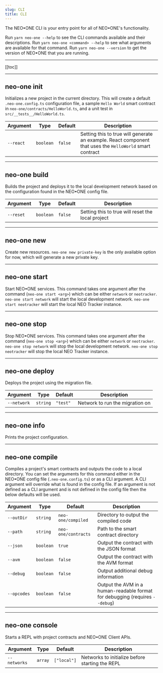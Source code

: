 ```yaml
---
slug: CLI
title: CLI
---
```


The NEO•ONE CLI is your entry point for all of NEO•ONE's functionality.

Run `yarn neo-one --help` to see the CLI commands available and their descriptions.
Run `yarn neo-one <command> --help` to see what arguments are available for that command.
Run `yarn neo-one --version` to get the version of NEO•ONE that you are running.

---

[[toc]]

---

## neo-one init

Initializes a new project in the current directory. This will create a default `.neo-one.config.ts` configuration file,
a sample `Hello World` smart contract in `neo-one/contracts/HelloWorld.ts`, and a unit test in
`src/__tests__/HelloWorld.ts`.

| Argument  | Type      | Default | Description                                                                                              |
| --------- | --------- | ------- | -------------------------------------------------------------------------------------------------------- |
| `--react` | `boolean` | `false` | Setting this to true will generate an example. React component that uses the `HelloWorld` smart contract |

---

## neo-one build

Builds the project and deploys it to the local development network based on the configuration found in the
NEO•ONE config file.

| Argument  | Type      | Default | Description                                       |
| --------- | --------- | ------- | ------------------------------------------------- |
| `--reset` | `boolean` | `false` | Setting this to true will reset the local project |

---

## neo-one new

Create new resources. `neo-one new private-key` is the only available option for now, which will generate a
new private key.

---

## neo-one start

Start NEO•ONE services. This command takes one argument after the command (`neo-one start <arg>`) which
can be either `network` or `neotracker`. `neo-one start network` will start the local development network.
`neo-one start neotracker` will start the local NEO Tracker instance.

---

## neo-one stop

Stop NEO•ONE services. This command takes one argument after the command (`neo-one stop <arg>`) which
can be either `network` or `neotracker`. `neo-one stop network` will stop the local development network.
`neo-one stop neotracker` will stop the local NEO Tracker instance.

---

## neo-one deploy

Deploys the project using the migration file.

| Argument    | Type     | Default  | Description                     |
| ----------- | -------- | -------- | ------------------------------- |
| `--network` | `string` | `"test"` | Network to run the migration on |

---

## neo-one info

Prints the project configuration.

---

## neo-one compile

Compiles a project's smart contracts and outputs the code to a local directory. You can set the arguments for this command
either in the NEO•ONE config file (`.neo-one.config.ts`) or as a CLI argument. A CLI argument will override what is found in the
config file. If an argument is not defined as a CLI argument and is not defined in the config file then the below defaults will be used.

| Argument    | Type      | Default             | Description                                                                  |
| ----------- | --------- | ------------------- | ---------------------------------------------------------------------------- |
| `--outDir`  | `string`  | `neo-one/compiled`  | Directory to output the compiled code                                        |
| `--path`    | `string`  | `neo-one/contracts` | Path to the smart contract directory                                         |
| `--json`    | `boolean` | `true`              | Output the contract with the JSON format                                     |
| `--avm`     | `boolean` | `false`             | Output the contract with the AVM format                                      |
| `--debug`   | `boolean` | `false`             | Output additional debug information                                          |
| `--opcodes` | `boolean` | `false`             | Output the AVM in a human-readable format for debugging (requires `--debug`) |

---

## neo-one console

Starts a REPL with project contracts and NEO•ONE Client APIs.

| Argument     | Type    | Default     | Description                                     |
| ------------ | ------- | ----------- | ----------------------------------------------- |
| `--networks` | `array` | `["local"]` | Networks to initialize before starting the REPL |
